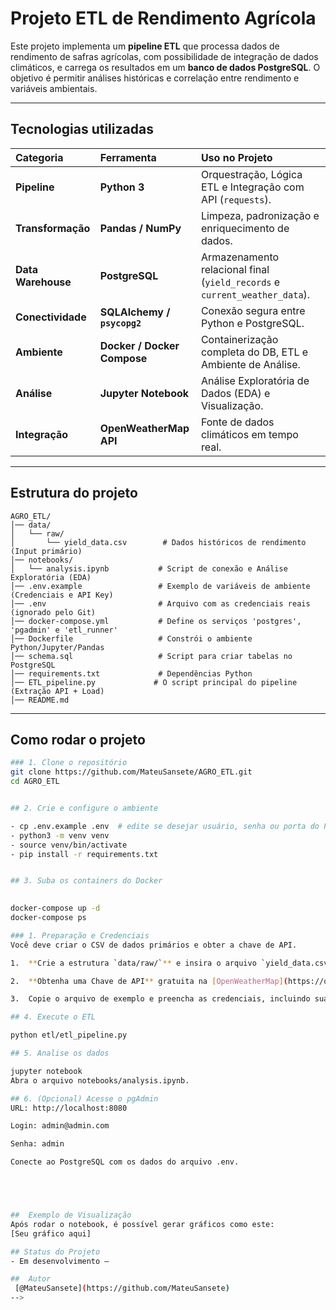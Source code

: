 # Projeto ETL de Rendimento Agrícola 

Este projeto implementa um **pipeline ETL** que processa dados de rendimento de safras agrícolas, com possibilidade de integração de dados climáticos, e carrega os resultados em um **banco de dados PostgreSQL**. O objetivo é permitir análises históricas e correlação entre rendimento e variáveis ambientais.

---

## Tecnologias utilizadas

| Categoria | Ferramenta | Uso no Projeto |
| :--- | :--- | :--- |
| **Pipeline** | **Python 3** | Orquestração, Lógica ETL e Integração com API (`requests`). |
| **Transformação** | **Pandas / NumPy** | Limpeza, padronização e enriquecimento de dados. |
| **Data Warehouse** | **PostgreSQL** | Armazenamento relacional final (`yield_records` e `current_weather_data`). |
| **Conectividade** | **SQLAlchemy / `psycopg2`** | Conexão segura entre Python e PostgreSQL. |
| **Ambiente** | **Docker / Docker Compose** | Containerização completa do DB, ETL e Ambiente de Análise. |
| **Análise** | **Jupyter Notebook** | Análise Exploratória de Dados (EDA) e Visualização. |
| **Integração** | **OpenWeatherMap API** | Fonte de dados climáticos em tempo real. |

---

##  Estrutura do projeto

```
AGRO_ETL/
│── data/
│   └── raw/
│       └── yield_data.csv        # Dados históricos de rendimento (Input primário)
│── notebooks/
│   └── analysis.ipynb           # Script de conexão e Análise Exploratória (EDA)
│── .env.example                 # Exemplo de variáveis de ambiente (Credenciais e API Key)
│── .env                         # Arquivo com as credenciais reais (ignorado pelo Git)
│── docker-compose.yml           # Define os serviços 'postgres', 'pgadmin' e 'etl_runner'
│── Dockerfile                   # Constrói o ambiente Python/Jupyter/Pandas
│── schema.sql                   # Script para criar tabelas no PostgreSQL
│── requirements.txt             # Dependências Python
│── ETL_pipeline.py             # O script principal do pipeline (Extração API + Load)
│── README.md
```



---

## Como rodar o projeto

```bash
### 1. Clone o repositório
git clone https://github.com/MateuSansete/AGRO_ETL.git
cd AGRO_ETL


## 2. Crie e configure o ambiente

- cp .env.example .env  # edite se desejar usuário, senha ou porta do PostgreSQL
- python3 -m venv venv
- source venv/bin/activate
- pip install -r requirements.txt


## 3. Suba os containers do Docker

 
docker-compose up -d
docker-compose ps   

### 1. Preparação e Credenciais
Você deve criar o CSV de dados primários e obter a chave de API.

1.  **Crie a estrutura `data/raw/`** e insira o arquivo `yield_data.csv` (com as colunas: `crop`, `year`, `state`, `yield_kg_ha`, etc.).

2.  **Obtenha uma Chave de API** gratuita na [OpenWeatherMap](https://openweathermap.org/api).

3.  Copie o arquivo de exemplo e preencha as credenciais, incluindo sua `OPENWEATHER_API_KEY`:

## 4. Execute o ETL

python etl/etl_pipeline.py

## 5. Analise os dados

jupyter notebook
Abra o arquivo notebooks/analysis.ipynb.

## 6. (Opcional) Acesse o pgAdmin
URL: http://localhost:8080

Login: admin@admin.com

Senha: admin

Conecte ao PostgreSQL com os dados do arquivo .env.





##  Exemplo de Visualização
Após rodar o notebook, é possível gerar gráficos como este:
[Seu gráfico aqui]

## Status do Projeto
- Em desenvolvimento – 

##  Autor
 [@MateuSansete](https://github.com/MateuSansete)
-->








